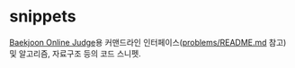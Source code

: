# snippets

[Baekjoon Online Judge]용 커맨드라인 인터페이스([problems/README.md] 참고) 및 알고리즘, 자료구조 등의 코드 스니펫.

[problems/readme.md]: https://github.com/lens0021/practice/blob/master/problems/README.md
[baekjoon online judge]: https://www.acmicpc.net/
